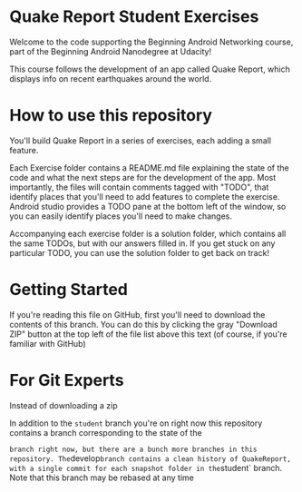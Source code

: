 # Quake Report Student Exercises

Welcome to the code supporting the Beginning Android Networking course, part of the Beginning Android Nanodegree at Udacity!

This course follows the development of an app called Quake Report, which displays info on recent earthquakes around the world.


# How to use this repository

You'll build Quake Report in a series of exercises, each adding a small feature.

Each Exercise folder contains a README.md file explaining the state of the code and what the next steps are for the development of the app. Most importantly, the files will contain comments tagged with "TODO", that identify places that you'll need to add features to complete the exercise. Android studio provides a TODO pane at the bottom left of the window, so you can easily identify places you'll need to make changes.

Accompanying each exercise folder is a solution folder, which contains all the same TODOs, but with our answers filled in. If you get stuck on any particular TODO, you can use the solution folder to get back on track!


# Getting Started

If you're reading this file on GitHub, first you'll need to download the contents of this branch. You can do this by clicking the gray "Download ZIP" button at the top left of the file list above this text (of course, if you're familiar with GitHub)


# For Git Experts

Instead of downloading a zip

In addition to the `student` branch you're on right now this repository contains a branch corresponding to the state of the

` branch right now, but there are a bunch more branches in this repository. The `develop` branch contains a clean history of QuakeReport, with a single commit for each snapshot folder in the `student` branch. Note that this branch may be rebased at any time
